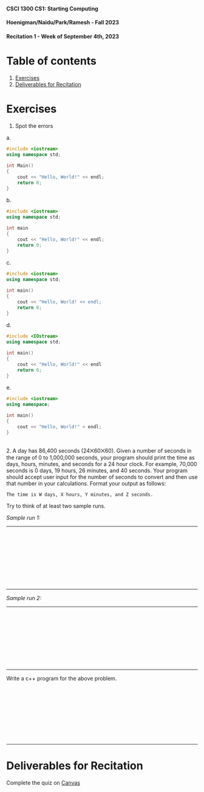 #### **CSCI 1300 CS1: Starting Computing**
#### **Hoenigman/Naidu/Park/Ramesh - Fall 2023**
#### **Recitation 1 - Week of September 4th, 2023**

# Table of contents

1. [Exercises](#exercises)
2. [Deliverables for Recitation](#canvas)


# Exercises <a name="exercises"></a>

1. Spot the errors

a.
```cpp
#include <iostream> 
using namespace std;
						
int Main()
{
	cout << "Hello, World!" << endl;
	return 0; 
}
```

b.
```cpp
#include <iostream> 
using namespace std;
						
int main 
{
	cout << "Hello, World!" << endl;
	return 0; 
}
```
c.
```cpp
#include <iostream> 
using namespace std;
						
int main() 
{
	cout << "Hello, World! << endl;
	return 0; 
} 
```

d.
```cpp
#include <IOstream> 
using namespace std;
						
int main() 
{
	cout << "Hello, World!" << endl
	return 0; 
} 
```

e.
```cpp
#include <iostream> 
using namespace;
						
int main() 
{
	cout << "Hello, World!" < endl; 
}
```

<br/>
2. A day has 86,400 seconds (24⨉60⨉60). Given a number of seconds in the range of 0 to 1,000,000 seconds, your program should print the time as days, hours, minutes, and seconds for a 24 hour clock. For example, 70,000 seconds is 0 days, 19 hours, 26 minutes, and 40 seconds. Your program should accept user input for the number of seconds to convert and then use that number in your calculations. Format your output as follows: 

 `The time is W days, X hours, Y minutes, and Z seconds.`


Try to think of at least two sample runs.

*Sample run 1:*

-----------------------------

<br/><br/>
<br/><br/>
<br/><br/>
<br/><br/>

-----------------------------

*Sample run 2:*

-----------------------------

<br/><br/>
<br/><br/>
<br/><br/>
<br/><br/>

-----------------------------

Write a c++ program for the above problem. 

<br/><br/>
<br/><br/>
<br/><br/>
<br/><br/>

-----------------------------



# Deliverables for Recitation<a name="canvas"></a>

Complete the quiz on [Canvas](https://canvas.colorado.edu/courses/95610/quizzes/343520)
